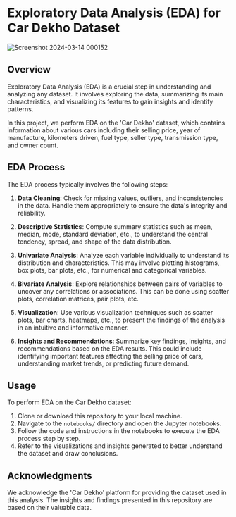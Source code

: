 # Exploratory Data Analysis (EDA) for Car Dekho Dataset

![Screenshot 2024-03-14 000152](https://github.com/0bushra/EDA-cars/assets/103776716/e22ea62a-6be2-4ac3-840c-7951afbf22d4)

## Overview
Exploratory Data Analysis (EDA) is a crucial step in understanding and analyzing any dataset. It involves exploring the data, summarizing its main characteristics, and visualizing its features to gain insights and identify patterns.

In this project, we perform EDA on the 'Car Dekho' dataset, which contains information about various cars including their selling price, year of manufacture, kilometers driven, fuel type, seller type, transmission type, and owner count.

## EDA Process

The EDA process typically involves the following steps:

1. **Data Cleaning**: Check for missing values, outliers, and inconsistencies in the data. Handle them appropriately to ensure the data's integrity and reliability.

2. **Descriptive Statistics**: Compute summary statistics such as mean, median, mode, standard deviation, etc., to understand the central tendency, spread, and shape of the data distribution.

3. **Univariate Analysis**: Analyze each variable individually to understand its distribution and characteristics. This may involve plotting histograms, box plots, bar plots, etc., for numerical and categorical variables.

4. **Bivariate Analysis**: Explore relationships between pairs of variables to uncover any correlations or associations. This can be done using scatter plots, correlation matrices, pair plots, etc.

5. **Visualization**: Use various visualization techniques such as scatter plots, bar charts, heatmaps, etc., to present the findings of the analysis in an intuitive and informative manner.

6. **Insights and Recommendations**: Summarize key findings, insights, and recommendations based on the EDA results. This could include identifying important features affecting the selling price of cars, understanding market trends, or predicting future demand.


## Usage

To perform EDA on the Car Dekho dataset:

1. Clone or download this repository to your local machine.
2. Navigate to the `notebooks/` directory and open the Jupyter notebooks.
3. Follow the code and instructions in the notebooks to execute the EDA process step by step.
4. Refer to the visualizations and insights generated to better understand the dataset and draw conclusions.

## Acknowledgments

We acknowledge the 'Car Dekho' platform for providing the dataset used in this analysis. The insights and findings presented in this repository are based on their valuable data.

